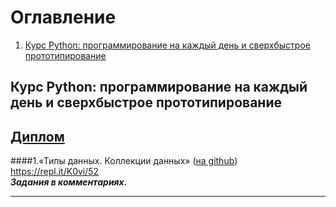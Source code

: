 Оглавление
==========
1. [Курс Python: программирование на каждый день и сверхбыстрое прототипирование]()

Курс Python: программирование на каждый день и сверхбыстрое прототипирование
--------------------------------
**[Диплом](../blob/master/Python/PY82017003_diplom_Kosygin.pdf)**
-------
####1.«Типы данных. Коллекции данных» ([на github](https://github.com/kosiginiv83/learning_repo/tree/master/Python/1.Collections))  
<https://repl.it/K0vi/52>  
***Задания в комментариях.***
***











